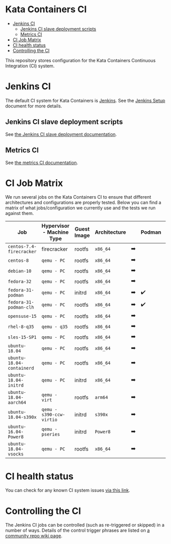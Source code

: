 # Kata Containers CI

* [Jenkins CI](#jenkins-ci)
    * [Jenkins CI slave deployment scripts](#jenkins-ci-slave-deployment-scripts)
    * [Metrics CI](#metrics-ci)
* [CI Job Matrix](#ci-job-matrix)
* [CI health status](#ci-health-status)
* [Controlling the CI](#controlling-the-ci)

This repository stores configuration for the Kata Containers Continuous Integration (CI) system.

# Jenkins CI

The default CI system for Kata Containers is [Jenkins](https://jenkins.io/). See
the [Jenkins Setup](Jenkins_setup.md) document for more details.

## Jenkins CI slave deployment scripts

See [the Jenkins CI slave deployment documentation](deployment/packet/README.md).

## Metrics CI

See [the metrics CI documentation](VMs/metrics/README.md).

# CI Job Matrix

We run several jobs on the Kata Containers CI to ensure that different
architectures and configurations are properly tested. Below you can find a
matrix of what jobs/configuration we currently use and the tests we run
against them.

| Job                     | Hypervisor - Machine Type | Guest Image | Architecture |               | Podman             | Docker             | CRI-O              | Containerd         | Kubernetes         | OpenShift          | Docker stability   | OCI                | network            | `netmon`             | VM-templating      | `shimv2 - containerd` | entropy            | ramdisk            | tracing            | compatibility         | vCPU             |
|-------------------------|---------------------------|-------------|-------------|---------------|--------------------|--------------------|--------------------|--------------------|--------------------|--------------------|--------------------|--------------------|--------------------|--------------------|--------------------|---------------------|--------------------|--------------------|--------------------|--------------------|--------------------|
| `centos-7.4-firecracker`  | firecracker               | rootfs      | `x86_64`      | :arrow_right: |                    | :heavy_check_mark: |                    |                    |                    |                    | :heavy_check_mark: | :heavy_check_mark: | :heavy_check_mark: |                    |                    |                     |                    |                    |                    |                    |                    |
| `centos-8`                | `qemu - PC`                 | rootfs      | `x86_64`      | :arrow_right: |                    | :heavy_check_mark: |                    |                    | :heavy_check_mark: |                    | :heavy_check_mark: | :heavy_check_mark: | :heavy_check_mark: | :heavy_check_mark: |                    |                     | :heavy_check_mark: | :heavy_check_mark: | :heavy_check_mark: | :heavy_check_mark: | :heavy_check_mark: |
| `debian-10`               | `qemu - PC`                 | rootfs      | `x86_64`      | :arrow_right: |                    |                    | :heavy_check_mark: |                    |                    |                    | :heavy_check_mark: | :heavy_check_mark: | :heavy_check_mark: | :heavy_check_mark: |                    |                     | :heavy_check_mark: | :heavy_check_mark: | :heavy_check_mark: | :heavy_check_mark: | :heavy_check_mark: |
| `fedora-32`               | `qemu - PC`                 | rootfs      | `x86_64`      | :arrow_right: |                    |                    | :heavy_check_mark: |                    |                    | :heavy_check_mark: | :heavy_check_mark: | :heavy_check_mark: | :heavy_check_mark: | :heavy_check_mark: |                    | :heavy_check_mark:  | :heavy_check_mark: | :heavy_check_mark: | :heavy_check_mark: | :heavy_check_mark: | :heavy_check_mark: |
| `fedora-31-podman`        | `qemu - PC`                 | initrd      | `x86_64`      | :arrow_right: | :heavy_check_mark: |                    |                    |                    |                     |                    |                    |                    |                    |                    |                    |                    |
| `fedora-31-podman-clh`    | `qemu - PC`                 | rootfs      | `x86_64`      | :arrow_right: | :heavy_check_mark: |                    |                    |                    |                     |                    |                    |                    |                    |                    |                    |                    |
| `opensuse-15`             | `qemu - PC`                 | rootfs      | `x86_64`      | :arrow_right: |                    | :heavy_check_mark: | :heavy_check_mark: |                    |                    |                    | :heavy_check_mark: | :heavy_check_mark: | :heavy_check_mark: | :heavy_check_mark: |                    |                     | :heavy_check_mark: | :heavy_check_mark: | :heavy_check_mark: |                    |                    |
| `rhel-8-q35`              | `qemu - q35`                | rootfs      | `x86_64`      | :arrow_right: |                    |                    |                    |                    |                    |                    |                    | :heavy_check_mark: | :heavy_check_mark: | :heavy_check_mark: |                    |                     | :heavy_check_mark: | :heavy_check_mark: | :heavy_check_mark: | :heavy_check_mark: | :heavy_check_mark: |
| `sles-15-SP1`             | `qemu - PC`                 | rootfs      | `x86_64`      | :arrow_right: |                    |                    |                    |                    |                    |                    | :heavy_check_mark: | :heavy_check_mark: | :heavy_check_mark: | :heavy_check_mark: |                    |                     | :heavy_check_mark: | :heavy_check_mark: | :heavy_check_mark: |                    |                    |
| `ubuntu-18.04`            | `qemu - PC`                 | rootfs      | `x86_64`      | :arrow_right: |                    |                    | :heavy_check_mark: |                    | :heavy_check_mark: |                    | :heavy_check_mark: | :heavy_check_mark: | :heavy_check_mark: | :heavy_check_mark: |                    | :heavy_check_mark:  | :heavy_check_mark: | :heavy_check_mark: | :heavy_check_mark: | :heavy_check_mark: | :heavy_check_mark: |
| `ubuntu-18.04-containerd` | `qemu - PC`                 | rootfs      | `x86_64`      | :arrow_right: |                    |                    |                    | :heavy_check_mark: | :heavy_check_mark: |                    |                    |                    |                    |                    |                    |                     |                    |                    |                    | :heavy_check_mark: | :heavy_check_mark: |
| `ubuntu-18.04-initrd`     | `qemu - PC`                 | initrd      | `x86_64`      | :arrow_right: |                    | :heavy_check_mark: |                    |                    | :heavy_check_mark: |                    | :heavy_check_mark: | :heavy_check_mark: | :heavy_check_mark: | :heavy_check_mark: | :heavy_check_mark: | :heavy_check_mark:  | :heavy_check_mark: | :heavy_check_mark: | :heavy_check_mark: | :heavy_check_mark: | :heavy_check_mark: |
| `ubuntu-18.04-aarch64`    | `qemu - virt`               | rootfs      | `arm64`       | :arrow_right: |                    | :heavy_check_mark: |                    |                    | :heavy_check_mark: |                    |                    |                    |                    |                    |                    |                     |                    |                    |                    |                    |                    |
| `ubuntu-18.04-s390x`      | `qemu - s390-ccw-virtio`    | initrd      | `s390x`       | :arrow_right: |                    | :heavy_check_mark: |                    |                    |                    |                    |                    |                    |                    |                    |                    |                     |                    |                    |                    |                    |                    |
| `ubuntu-16.04-Power8`     | `qemu - pseries`            | initrd      | `Power8`      | :arrow_right: |                    | :heavy_check_mark: |                    |                    |                    |                    |                    |                    |                    |                    |                    |                     |                    |                    |                    |                    |                    |
| `ubuntu-18.04-vsocks`     | `qemu - PC`                 | rootfs      | `x86_64`      | :arrow_right: |                    | :heavy_check_mark: |                    |                    | :heavy_check_mark: | :heavy_check_mark: | :heavy_check_mark: | :heavy_check_mark: | :heavy_check_mark: | :heavy_check_mark: |                    | :heavy_check_mark:  | :heavy_check_mark: | :heavy_check_mark: | :heavy_check_mark: | :heavy_check_mark: | :heavy_check_mark: |

# CI health status

You can check for any known CI system issues [via this link](http://jenkins.katacontainers.io/view/CI%20Status/).

# Controlling the CI

The Jenkins CI jobs can be controlled (such as re-triggered or skipped) in a number of ways. Details of the
control trigger phrases are listed on
[a community repo wiki page](https://github.com/kata-containers/community/wiki/Controlling-the-CI).

